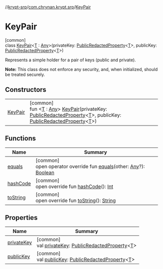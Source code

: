 //[krypt-srp](../../../index.md)/[com.chrynan.krypt.srp](../index.md)/[KeyPair](index.md)

# KeyPair

[common]\
class [KeyPair](index.md)&lt;[T](index.md) : [Any](https://kotlinlang.org/api/latest/jvm/stdlib/kotlin/-any/index.html)&gt;(privateKey: [PublicRedactedProperty](../../../../krypt-core/krypt-core/com.chrynan.krypt.core/-public-redacted-property/index.md)&lt;[T](index.md)&gt;, publicKey: [PublicRedactedProperty](../../../../krypt-core/krypt-core/com.chrynan.krypt.core/-public-redacted-property/index.md)&lt;[T](index.md)&gt;)

Represents a simple holder for a pair of keys (public and private).

**Note:** This class does not enforce any security, and, when initialized, should be treated securely.

## Constructors

| | |
|---|---|
| [KeyPair](-key-pair.md) | [common]<br>fun &lt;[T](index.md) : [Any](https://kotlinlang.org/api/latest/jvm/stdlib/kotlin/-any/index.html)&gt; [KeyPair](-key-pair.md)(privateKey: [PublicRedactedProperty](../../../../krypt-core/krypt-core/com.chrynan.krypt.core/-public-redacted-property/index.md)&lt;[T](index.md)&gt;, publicKey: [PublicRedactedProperty](../../../../krypt-core/krypt-core/com.chrynan.krypt.core/-public-redacted-property/index.md)&lt;[T](index.md)&gt;) |

## Functions

| Name | Summary |
|---|---|
| [equals](equals.md) | [common]<br>open operator override fun [equals](equals.md)(other: [Any](https://kotlinlang.org/api/latest/jvm/stdlib/kotlin/-any/index.html)?): [Boolean](https://kotlinlang.org/api/latest/jvm/stdlib/kotlin/-boolean/index.html) |
| [hashCode](hash-code.md) | [common]<br>open override fun [hashCode](hash-code.md)(): [Int](https://kotlinlang.org/api/latest/jvm/stdlib/kotlin/-int/index.html) |
| [toString](to-string.md) | [common]<br>open override fun [toString](to-string.md)(): [String](https://kotlinlang.org/api/latest/jvm/stdlib/kotlin/-string/index.html) |

## Properties

| Name | Summary |
|---|---|
| [privateKey](private-key.md) | [common]<br>val [privateKey](private-key.md): [PublicRedactedProperty](../../../../krypt-core/krypt-core/com.chrynan.krypt.core/-public-redacted-property/index.md)&lt;[T](index.md)&gt; |
| [publicKey](public-key.md) | [common]<br>val [publicKey](public-key.md): [PublicRedactedProperty](../../../../krypt-core/krypt-core/com.chrynan.krypt.core/-public-redacted-property/index.md)&lt;[T](index.md)&gt; |
